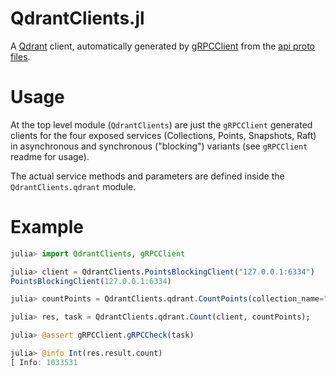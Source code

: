 # QdrantClients.jl

A [Qdrant](https://github.com/qdrant/qdrant) client, automatically generated by [gRPCClient](https://github.com/JuliaComputing/gRPCClient.jl) from the [api proto files](https://github.com/qdrant/qdrant/tree/v0.9.1/lib/api/src/grpc/proto).


# Usage

At the top level module (`QdrantClients`) are just the `gRPCClient` generated clients for the four exposed services (Collections, Points, Snapshots, Raft) in asynchronous and synchronous ("blocking") variants (see `gRPCClient` readme for usage).

The actual service methods and parameters are defined inside the `QdrantClients.qdrant` module.

# Example

```julia
julia> import QdrantClients, gRPCClient

julia> client = QdrantClients.PointsBlockingClient("127.0.0.1:6334")
PointsBlockingClient(127.0.0.1:6334)

julia> countPoints = QdrantClients.qdrant.CountPoints(collection_name="my-collection");

julia> res, task = QdrantClients.qdrant.Count(client, countPoints);

julia> @assert gRPCClient.gRPCCheck(task)

julia> @info Int(res.result.count)
[ Info: 1033531

```